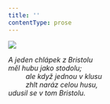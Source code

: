 ```yaml
---
title: ''
contentType: prose
---
```


![](../Images/028.jpg)

_A jeden chlápek z Bristolu  
měl hubu jako stodolu;  
         ale když jednou v klusu  
         zhlt naráz celou husu,  
udusil se v tom Bristolu._

